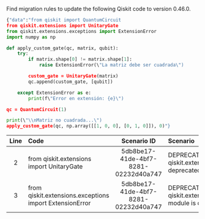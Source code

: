 Find migration rules to update the following Qiskit code to version 0.46.0.



```python
{"data":"from qiskit import QuantumCircuit
from qiskit.extensions import UnitaryGate
from qiskit.extensions.exceptions import ExtensionError
import numpy as np

def apply_custom_gate(qc, matrix, qubit):
    try:
        if matrix.shape[0] != matrix.shape[1]:
            raise ExtensionError(\"La matriz debe ser cuadrada\")

        custom_gate = UnitaryGate(matrix)
        qc.append(custom_gate, [qubit])

    except ExtensionError as e:
        print(f\"Error en extensión: {e}\")

qc = QuantumCircuit(1)

print(\"\\nMatriz no cuadrada...\")
apply_custom_gate(qc, np.array([[1, 0, 0], [0, 1, 0]]), 0)"}
```

| Line | Code | Scenario ID | Scenario | Artifact | Refactoring |
| :--: | :--- | :---------: | :------- | :------- | :---------- |
| 2 | from qiskit.extensions import UnitaryGate | 5db8be17-41de-4bf7-8281-02232d40a747 | DEPRECATION - The qiskit.extensions module is deprecated | qiskit.extensions | from qiskit.circuit.library import UnitaryGate |
| 3 | from qiskit.extensions.exceptions import ExtensionError | 5db8be17-41de-4bf7-8281-02232d40a747 | DEPRECATION - The qiskit.extensions.exceptions module is deprecated | qiskit.extensions | from qiskit.exceptions import ExtensionError |